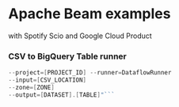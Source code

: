 # Apache Beam examples
with Spotify Scio
and Google Cloud Product

### CSV to BigQuery Table runner

```sbt "runMain dev.rk.CsvToBigQuery
--project=[PROJECT_ID] --runner=DataflowRunner
--input=[CSV_LOCATION]
--zone=[ZONE]
--output=[DATASET].[TABLE]"```
